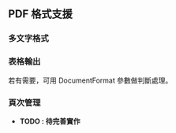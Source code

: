 ## PDF 格式支援

### 多文字格式


### 表格輸出

若有需要，可用 DocumentFormat 參數做判斷處理。

### 頁次管理

* **TODO : 待完善實作**



